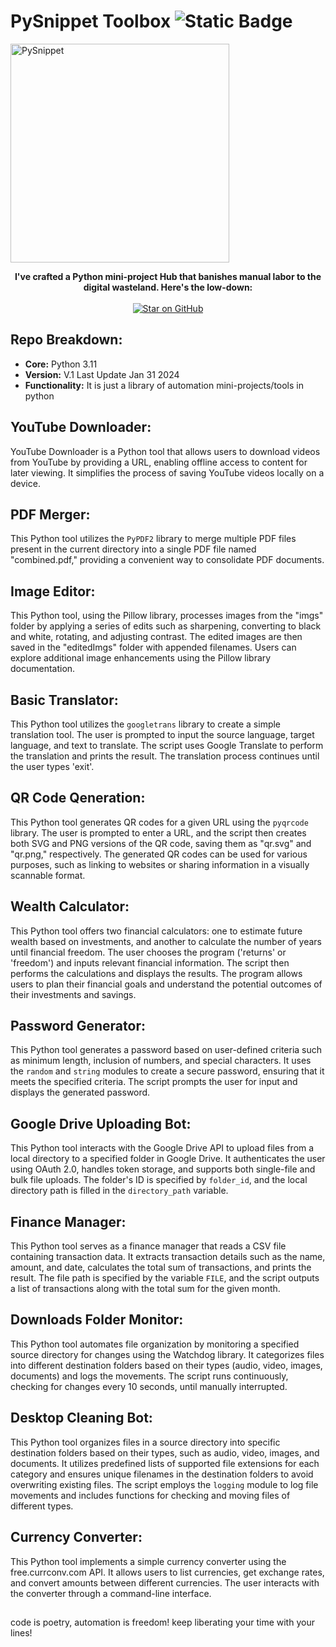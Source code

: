# PySnippet Toolbox ![Static Badge](https://img.shields.io/badge/HEEM%20-%20Yellow?style=flat&label=IBRA&labelColor=%233b439c&color=%23418ce8) 


<a href="https://github.com/iibrahemali/PySnippet-Toolbox">
<img height=350 alt="PySnippet" src="https://capsule-render.vercel.app/api?type=waving&height=300&color=b8ae2a&text=PySnippet%20ToolBox&textBg=false&fontAlign=50&animation=twinkling"></img></a>


<p align="center">
  <b>I've crafted a Python mini-project Hub that banishes manual labor to the digital wasteland.  Here's the low-down: </b>
  <br>
  <small> <b> </b> </small>
  <br>
   <a href="https://github.com/iibrahemali/PySnippet-Toolbox">
    <img title="Star on GitHub" src="https://img.shields.io/badge/Stars%20-%20grey?style=flat&logo=GitHub">
  </a>
   </p>  

## Repo Breakdown:

- **Core:** Python 3.11
- **Version:** V.1 Last Update Jan 31 2024
- **Functionality:** It is just a library of automation mini-projects/tools in python 

## YouTube Downloader:
YouTube Downloader is a Python tool that allows users to download videos from YouTube by providing a URL, enabling offline access to content for later viewing. It simplifies the process of saving YouTube videos locally on a device.

## PDF Merger:
This Python tool utilizes the `PyPDF2` library to merge multiple PDF files present in the current directory into a single PDF file named "combined.pdf," providing a convenient way to consolidate PDF documents.

## Image Editor:
This Python tool, using the Pillow library, processes images from the "imgs" folder by applying a series of edits such as sharpening, converting to black and white, rotating, and adjusting contrast. The edited images are then saved in the "editedImgs" folder with appended filenames. Users can explore additional image enhancements using the Pillow library documentation.

## Basic Translator:
This Python tool utilizes the `googletrans` library to create a simple translation tool. The user is prompted to input the source language, target language, and text to translate. The script uses Google Translate to perform the translation and prints the result. The translation process continues until the user types 'exit'.

## QR Code Qeneration:
This Python tool generates QR codes for a given URL using the `pyqrcode` library. The user is prompted to enter a URL, and the script then creates both SVG and PNG versions of the QR code, saving them as "qr.svg" and "qr.png," respectively. The generated QR codes can be used for various purposes, such as linking to websites or sharing information in a visually scannable format.

## Wealth Calculator:
This Python tool offers two financial calculators: one to estimate future wealth based on investments, and another to calculate the number of years until financial freedom. The user chooses the program ('returns' or 'freedom') and inputs relevant financial information. The script then performs the calculations and displays the results. The program allows users to plan their financial goals and understand the potential outcomes of their investments and savings.

## Password Generator:
This Python tool generates a password based on user-defined criteria such as minimum length, inclusion of numbers, and special characters. It uses the `random` and `string` modules to create a secure password, ensuring that it meets the specified criteria. The script prompts the user for input and displays the generated password.

## Google Drive Uploading Bot:
This Python tool interacts with the Google Drive API to upload files from a local directory to a specified folder in Google Drive. It authenticates the user using OAuth 2.0, handles token storage, and supports both single-file and bulk file uploads. The folder's ID is specified by `folder_id`, and the local directory path is filled in the `directory_path` variable.

## Finance Manager:
This Python tool serves as a finance manager that reads a CSV file containing transaction data. It extracts transaction details such as the name, amount, and date, calculates the total sum of transactions, and prints the result. The file path is specified by the variable `FILE`, and the script outputs a list of transactions along with the total sum for the given month.

## Downloads Folder Monitor:
This Python tool automates file organization by monitoring a specified source directory for changes using the Watchdog library. It categorizes files into different destination folders based on their types (audio, video, images, documents) and logs the movements. The script runs continuously, checking for changes every 10 seconds, until manually interrupted.

## Desktop Cleaning Bot:
This Python tool organizes files in a source directory into specific destination folders based on their types, such as audio, video, images, and documents. It utilizes predefined lists of supported file extensions for each category and ensures unique filenames in the destination folders to avoid overwriting existing files. The script employs the `logging` module to log file movements and includes functions for checking and moving files of different types.

## Currency Converter:
This Python tool implements a simple currency converter using the free.currconv.com API. It allows users to list currencies, get exchange rates, and convert amounts between different currencies. The user interacts with the converter through a command-line interface.

##
code is poetry, automation is freedom!  keep liberating your time with your lines!

